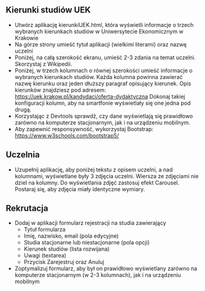 ## Kierunki studiów UEK
- Utwórz aplikację kierunkiUEK.html, która wyświetli informacje o trzech wybranych kierunkach studiów w Uniwersytecie Ekonomicznym w Krakowie
- Na górze strony umieść tytuł aplikacji (wielkimi literami) oraz nazwę uczelni
- Poniżej, na całą szerokość ekranu, umieść 2-3 zdania na temat uczelni. Skorzystaj z Wikipedii.
- Poniżej, w trzech kolumnach o równej szerokości umieść informacje o wybranych kierunkach studiów. Każda kolumna powinna zawierać nazwę kierunku oraz jeden dłuższy paragraf opisujący kierunek. Opis kierunków znajdziesz pod adresem: https://uek.krakow.pl/kandydaci/oferta-dydaktyczna Dokonaj takiej konfiguracji kolumn, aby na smartfonie wyświetlały się one jedna pod drugą. 
- Korzystając z Devtools sprawdź, czy dane wyświetlają się prawidłowo zarówno na komputerze stacjonarnym, jak i na urządzeniu mobilnym.
- Aby zapewnić responsywność, wykorzystaj Bootstrap: https://www.w3schools.com/bootstrap5/ 

## Uczelnia
- Uzupełnij aplikację, aby poniżej tekstu z opisem uczelni, a nad kolumnami, wyświetlane były 3 zdjęcia uczelni. Wiersza ze zdjęciami nie dziel na kolumny. Do wyświetlania zdjęć zastosuj efekt Carousel. Postaraj się, aby zdjęcia miały identyczne wymiary.

## Rekrutacja
- Dodaj w aplikacji formularz rejestracji na studia zawierający
    * Tytuł formularza
    * Imię, nazwisko, email (pola edycyjne)
    * Studia stacjonarne lub niestacjonarne (pola opcji)
    * Kierunek studiów (lista rozwijana)
    * Uwagi (textarea)
    * Przycisk Zarejestruj oraz Anuluj
- Zoptymalizuj formularz, aby był on prawidłowo wyświetlany zarówno na komputerze stacjonarnym (w 2-3 kolumnach), jak i na urządzeniu mobilnym
